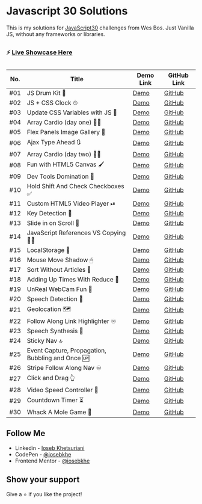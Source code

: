 ﻿# Javascript 30 Solutions

This is my solutions for [JavaScript30](https://javascript30.com/) challenges from Wes Bos. Just Vanilla JS, without any frameworks or libraries.

##

### ⚡ [Live Showcase Here](https://iosebkhe.github.io/Javascript30-solutions/)

##

| No. | Title                                            | Demo Link                                                                                                              | GitHub Link                                                                                                                   |
| --- | ------------------------------------------------ | ---------------------------------------------------------------------------------------------------------------------- | ----------------------------------------------------------------------------------------------------------------------------- |
| #01 | JS Drum Kit 🥁                                   | [Demo](https://mosaif00.github.io/30-Days-JavaScript-Challenge/01-JS-Drum-Kit/index.html)                              | [GitHub](https://github.com/MoSaif00/30-Days-JavaScript-Challenge/tree/main/dist/01-JS-Drum-Kit)                              |
| #02 | JS + CSS Clock ⏲                                 | [Demo](https://mosaif00.github.io/30-Days-JavaScript-Challenge/02-JS-CSS-Clock/index.html)                             | [GitHub](https://github.com/MoSaif00/30-Days-JavaScript-Challenge/tree/main/dist/02-JS-CSS-Clock)                             |
| #03 | Update CSS Variables with JS 🌈                  | [Demo](https://mosaif00.github.io/30-Days-JavaScript-Challenge/03-CSS-Variables/index.html)                            | [GitHub](https://github.com/MoSaif00/30-Days-JavaScript-Challenge/tree/main/dist/03-CSS-Variables)                            |
| #04 | Array Cardio (day one) 🤸‍♀️                        | [Demo](https://mosaif00.github.io/30-Days-JavaScript-Challenge/04-Array-Cardio-01/index.html)                          | [GitHub](https://github.com/MoSaif00/30-Days-JavaScript-Challenge/tree/main/dist/04-Array-Cardio-01)                          |
| #05 | Flex Panels Image Gallery 🎨                     | [Demo](https://mosaif00.github.io/30-Days-JavaScript-Challenge/05-Flex-Panels-Image-Gallery)                           | [GitHub](https://github.com/MoSaif00/30-Days-JavaScript-Challenge/tree/main/dist/05-Flex-Panels-Image-Gallery)                |
| #06 | Ajax Type Ahead 🔃                               | [Demo](https://mosaif00.github.io/30-Days-JavaScript-Challenge/06-Ajax-Tyep-Ahead/index.html)                          | [GitHub](https://github.com/MoSaif00/30-Days-JavaScript-Challenge/tree/main/dist/06-Ajax-Tyep-Ahead)                          |
| #07 | Array Cardio (day two) 🤸‍♂️                        | [Demo](https://mosaif00.github.io/30-Days-JavaScript-Challenge/07-Array-Cardio-02/index.html)                          | [GitHub](https://github.com/MoSaif00/30-Days-JavaScript-Challenge/tree/main/dist/07-Array-Cardio-02)                          |
| #08 | Fun with HTML5 Canvas 🖌                          | [Demo](https://mosaif00.github.io/30-Days-JavaScript-Challenge/08-Fun-With-HTML5-Canvas/index.html)                    | [GitHub](https://github.com/MoSaif00/30-Days-JavaScript-Challenge/tree/main/dist/08-Fun-With-HTML5-Canvas)                    |
| #09 | Dev Tools Domination 🔨                          | [Demo](https://mosaif00.github.io/30-Days-JavaScript-Challenge/09-Dev-Tools/index.html)                                | [GitHub](https://github.com/MoSaif00/30-Days-JavaScript-Challenge/tree/main/dist/09-Dev-Tools)                                |
| #10 | Hold Shift And Check Checkboxes ✅               | [Demo](https://mosaif00.github.io/30-Days-JavaScript-Challenge/10-Hold-Shift-And-Check-Checkboxes/index.html)          | [GitHub](https://github.com/MoSaif00/30-Days-JavaScript-Challenge/tree/main/dist/10-Hold-Shift-And-Check-Checkboxes)          |
| #11 | Custom HTML5 Video Player ⏯                      | [Demo](https://mosaif00.github.io/30-Days-JavaScript-Challenge/11-HTML5-Video-Player/index.html)                       | [GitHub](https://github.com/MoSaif00/30-Days-JavaScript-Challenge/tree/main/dist/11-HTML5-Video-Player)                       |
| #12 | Key Detection 🎹                                 | [Demo](https://mosaif00.github.io/30-Days-JavaScript-Challenge/12-Key-Detection/index.html)                            | [GitHub](https://github.com/MoSaif00/30-Days-JavaScript-Challenge/tree/main/dist/12-Key-Detection)                            |
| #13 | Slide in on Scroll 🌊                            | [Demo](https://mosaif00.github.io/30-Days-JavaScript-Challenge/13-Slide-In-On-Scroll/index.html)                       | [GitHub](https://github.com/MoSaif00/30-Days-JavaScript-Challenge/tree/main/dist/13-Slide-In-On-Scroll)                       |
| #14 | JavaScript References VS Copying 👨‍💻              | [Demo](https://mosaif00.github.io/30-Days-JavaScript-Challenge/14-JavaScript-References-Vs-Copying/index.html)         | [GitHub](https://github.com/MoSaif00/30-Days-JavaScript-Challenge/tree/main/dist/14-JavaScript-References-Vs-Copying)         |
| #15 | LocalStorage 🏪                                  | [Demo](https://mosaif00.github.io/30-Days-JavaScript-Challenge/15-LocalStorage/index.html)                             | [GitHub](https://github.com/MoSaif00/30-Days-JavaScript-Challenge/tree/main/dist/15-LocalStorage)                             |
| #16 | Mouse Move Shadow 🖱                              | [Demo](https://mosaif00.github.io/30-Days-JavaScript-Challenge/16-Mouse-Move-Shadow/index.html)                        | [GitHub](https://github.com/MoSaif00/30-Days-JavaScript-Challenge/tree/main/dist/16-Mouse-Move-Shadow)                        |
| #17 | Sort Without Articles 🔄                         | [Demo](https://mosaif00.github.io/30-Days-JavaScript-Challenge/17-Sort-Without-Articles/index.html)                    | [GitHub](https://github.com/MoSaif00/30-Days-JavaScript-Challenge/tree/main/dist/17-Sort-Without-Articles)                    |
| #18 | Adding Up Times With Reduce 🦾                   | [Demo](https://mosaif00.github.io/30-Days-JavaScript-Challenge/18-Adding-Up-Times-With-Reduce/index.html)              | [GitHub](https://github.com/MoSaif00/30-Days-JavaScript-Challenge/tree/main/dist/18-Adding-Up-Times-With-Reduce)              |
| #19 | UnReal WebCam Fun 📸                             | [Demo](https://mosaif00.github.io/30-Days-JavaScript-Challenge/19-Unreal-WebCam-Fun/index.html)                        | [GitHub](https://github.com/MoSaif00/30-Days-JavaScript-Challenge/tree/main/dist/19-Unreal-WebCam-Fun)                        |
| #20 | Speech Detection 🙊                              | [Demo](https://mosaif00.github.io/30-Days-JavaScript-Challenge/20-Speech-Detection/index.html)                         | [GitHub](https://github.com/MoSaif00/30-Days-JavaScript-Challenge/tree/main/dist/20-Speech-Detection)                         |
| #21 | Geolocation 🗺                                    | [Demo](https://mosaif00.github.io/30-Days-JavaScript-Challenge/21-Geolocation/index.html)                              | [GitHub](https://github.com/MoSaif00/30-Days-JavaScript-Challenge/tree/main/dist/21-Geolocation)                              |
| #22 | Follow Along Link Highlighter ♾                  | [Demo](https://mosaif00.github.io/30-Days-JavaScript-Challenge/22-Follow-Along-Link-Highlighter/index.html)            | [GitHub](https://github.com/MoSaif00/30-Days-JavaScript-Challenge/tree/main/dist/22-Follow-Along-Link-Highlighter)            |
| #23 | Speech Synthesis 🎤                              | [Demo](https://mosaif00.github.io/30-Days-JavaScript-Challenge/23-Speech-Synthesis/index.html)                         | [GitHub](https://github.com/MoSaif00/30-Days-JavaScript-Challenge/tree/main/dist/23-Speech-Synthesis)                         |
| #24 | Sticky Nav 🔝                                    | [Demo](https://mosaif00.github.io/30-Days-JavaScript-Challenge/24-Sticky-Nav/index.html)                               | [GitHub](https://github.com/MoSaif00/30-Days-JavaScript-Challenge/tree/main/dist/24-Sticky-Nav)                               |
| #25 | Event Capture, Propagation, Bubbling and Once 🆙 | [Demo](https://mosaif00.github.io/30-Days-JavaScript-Challenge/25-EventCapture-Propagation-BubblingAndOnce/index.html) | [GitHub](https://github.com/MoSaif00/30-Days-JavaScript-Challenge/tree/main/dist/25-EventCapture-Propagation-BubblingAndOnce) |
| #26 | Stripe Follow Along Nav ♾                        | [Demo](https://mosaif00.github.io/30-Days-JavaScript-Challenge/26-Stripe-Follow-Along-Nav/index.html)                  | [GitHub](https://github.com/MoSaif00/30-Days-JavaScript-Challenge/tree/main/dist/26-Stripe-Follow-Along-Nav)                  |
| #27 | Click and Drag 👆                                | [Demo](https://mosaif00.github.io/30-Days-JavaScript-Challenge/27-Click-And-Drag/index.html)                           | [GitHub](https://github.com/MoSaif00/30-Days-JavaScript-Challenge/tree/main/dist/27-Click-And-Drag)                           |
| #28 | Video Speed Controller 🎥                        | [Demo](https://mosaif00.github.io/30-Days-JavaScript-Challenge/28-Video-Speed-Controller/index.html)                   | [GitHub](https://github.com/MoSaif00/30-Days-JavaScript-Challenge/tree/main/dist/28-Video-Speed-Controller)                   |
| #29 | Countdown Timer ⏳                               | [Demo](https://mosaif00.github.io/30-Days-JavaScript-Challenge/29-Countdown-Timer/index.html)                          | [GitHub](https://github.com/MoSaif00/30-Days-JavaScript-Challenge/tree/main/dist/29-Countdown-Timer)                          |
| #30 | Whack A Mole Game 🔨                             | [Demo](https://mosaif00.github.io/30-Days-JavaScript-Challenge/30-Whack-A-Mole-Game/index.html)                        | [GitHub](https://github.com/MoSaif00/30-Days-JavaScript-Challenge/tree/main/dist/30-Whack-A-Mole-Game)                        |

## Follow Me

- Linkedin - [Ioseb Khetsuriani](https://www.linkedin.com/in/ioseb-khetsuriani-1831801b5/)
- CodePen - [@iosebkhe](https://codepen.io/iosebkhe)
- Frontend Mentor - [@iosebkhe](https://www.frontendmentor.io/profile/iosebkhe)

## Show your support

Give a ⭐️ if you like the project!
